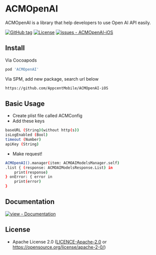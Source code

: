 # ACMOpenAI

ACMOpenAI is a library that help developers to use Open AI API easily.

[![GitHub tag](https://img.shields.io/github/tag/AppcentMobile/ACMOpenAI-iOS?include_prereleases=&sort=semver&color=blue)](https://github.com/AppcentMobile/ACMOpenAI-iOS/releases/)
[![License](https://img.shields.io/badge/License-Apache--2.0-blue)](#license)
[![issues - ACMOpenAI-iOS](https://img.shields.io/github/issues/AppcentMobile/ACMOpenAI-iOS)](https://github.com/AppcentMobile/ACMOpenAI-iOS/issues)

## Install

Via Cocoapods
```bash
pod 'ACMOpenAI'
```

Via SPM, add new package, search url below
```bash
https://github.com/AppcentMobile/ACMOpenAI-iOS
```

## Basic Usage

- Create plist file called ACMConfig
- Add these keys
```bash
baseURL (String)(without http(s))
isLogEnabled (Bool)
timeout (Number)
apiKey (String)
```

- Make request!
```bash
ACMOpenAI().manager(item: ACMOAIModelsManager.self)
.list { (response: ACMOAIModelsResponse.List) in
    print(response)
} onError: { error in
    print(error)
}
```

## Documentation

[![view - Documentation](https://img.shields.io/badge/view-Documentation-blue?style=for-the-badge)](https://acmoai-22632.web.app "Go to project documentation")

## License

 * Apache License 2.0 ([LICENCE-Apache-2.0](LICENCE) or https://opensource.org/license/apache-2-0/)
